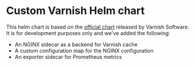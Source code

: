 # Custom Varnish Helm chart

This helm chart is based on the [official chart](https://artifacthub.io/packages/helm/varnish/varnish-cache) released by Varnish Software. It is for development
purposes only and we've added the following:
* An NGINX sidecar as a backend for Varnish cache
* A custom configuration map for the NGINX configuration
* An exporter sidecar for Prometheus metrics

